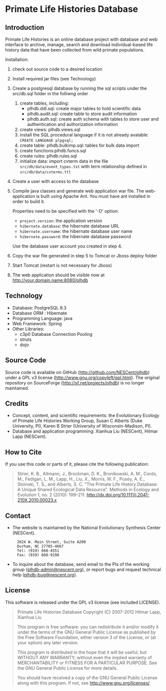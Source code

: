 Primate Life Histories Database
===============================

Introduction
------------

Primate Life Histories is an online database project with database and
web interface to archive, manage, search and download individual-based
life history data that have been collected from wild primate populations.

Installation:

1. check out source code to a desired location
2. Install required jar files (see Technology)
3. Create a postgresql database by running the sql scripts under the
   src/db.sql folder in the folliwng order
    1. create tables, including:
        * plhdb.ddl.sql: create major tables to hold scientific data
        * plhdb.audit.sql: create table to store audit information 
        * plhdb.auth.sql: create auth schema with tables to store user
          and authentication and authorization information
    2. create views: plhdb.views.sql
    3. install the SQL procedural language if it is not already
       avalable: `CREATE LANGUAGE plpgsql;`
    4. create table: plhdb.bulkimp.sql: tables for bulk data import
    5. create functions:plhdb.funcs.sql
    6. create rules: plhdb.rules.sql
    7. initialize data: import cvterm data in the file
       `src/db/data/event_types.txt` with term relationship defined in
       `src/db/data/cvterms.ttl`
4. Create a user with access to the database
5. Compile java classes and generate web application war file.  The
   web-application is built using Apache Ant. You must have ant
   installed in order to build it.

   Properties need to be specified with the '-D' option:
	* `project.version`: the application version
	* `hibernate.database`: the hibernate database URL 
	* `hibernate.username`: the hibernate database user name
	* `hibernate.password`: the hibernate database password 

	Use the database user account you created in step 4.
6. Copy the war file generated in step 5 to Tomcat or Jboss deploy folder
7. Start Tomcat (restart is not necessary for Jboss)
8. The web application should be visible now at
   http://your.domain.name:8080/plhdb

Technology
----------

* Database: PostgreSQL 8.3
* Database ORM : Hibernate
* Programming Language: java
* Web Framework: Spring
* Other Libraries:
    + c3p0 Database Connection Pooling
    + struts
    + dojo

Source Code
-----------

Source code is available on GitHub (http://github.com/NESCent/plhdb)
under a GPL v3 license (http://www.gnu.org/copyleft/gpl.html). The
original repository on SourceForge (http://sf.net/projects/plhdb) is
no longer maintained.

Credits
-------

* Concept, content, and scientific requirements: the Evolutionary
  Ecology of Primate Life Histories Working Group, Susan C Alberts
  (Duke University, PI), Karen B Strier (University of Wisconsin-Madison, PI).
* Database and application programming: Xianhua Liu (NESCent), Hilmar
  Lapp (NESCent).

How to Cite
-----------

If you use this code or parts of it, please cite the following publication:

> Strier, K. B., Altmann, J., Brockman, D. K., Bronikowski, A. M., Cords, M., Fedigan, L. M., Lapp, H., Liu, X., Morris, W. F., Pusey, A. E., Stoinski, T. S., and Alberts, S. C. "The Primate Life History Database: A Unique Shared Ecological Data Resource". Methods in Ecology and Evolution 1, no. 2 (2010): 199–211.
> http://dx.doi.org/10.1111/j.2041-210X.2010.00023.x

Contact
-------

* The website is maintained by the National Evolutionary Synthesis
  Center (NESCent).

        2024 W. Main Street, Suite A200
        Durham, NC 27705-4667
        Tel: (919) 668-4551
        Fax: (919) 668-9198

* To inquire about the database, send email to the PIs of the working
  group (plhdb-admin@nescent.org), or report bugs and request
  technical help (plhdb-bug@nescent.org).

License
-------

This software is released under the GPL v3 license (see included LICENSE).

>  Primate Life Histories Database
>  Copyright (C) 2007-2012 Hilmar Lapp, Xianhua Liu 
>
>  This program is free software: you can redistribute it and/or modify
>  it under the terms of the GNU General Public License as published by
>  the Free Software Foundation, either version 3 of the License, or
>  (at your option) any later version.
>
>  This program is distributed in the hope that it will be useful,
>  but WITHOUT ANY WARRANTY; without even the implied warranty of
>  MERCHANTABILITY or FITNESS FOR A PARTICULAR PURPOSE.  See the
>  GNU General Public License for more details.
>
>  You should have received a copy of the GNU General Public License
>  along with this program.  If not, see <http://www.gnu.org/licenses/>.
